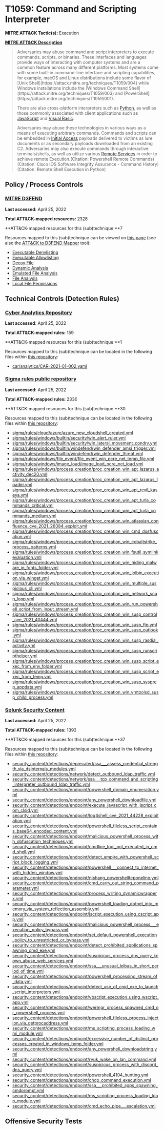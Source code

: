 # T1059: Command and Scripting Interpreter
**MITRE ATT&CK Tactic(s):** Execution

**[MITRE ATT&CK Description](https://attack.mitre.org/techniques/T1059)**
<blockquote>Adversaries may abuse command and script interpreters to execute commands, scripts, or binaries. These interfaces and languages provide ways of interacting with computer systems and are a common feature across many different platforms. Most systems come with some built-in command-line interface and scripting capabilities, for example, macOS and Linux distributions include some flavor of [Unix Shell](https://attack.mitre.org/techniques/T1059/004) while Windows installations include the [Windows Command Shell](https://attack.mitre.org/techniques/T1059/003) and [PowerShell](https://attack.mitre.org/techniques/T1059/001).

There are also cross-platform interpreters such as [Python](https://attack.mitre.org/techniques/T1059/006), as well as those commonly associated with client applications such as [JavaScript](https://attack.mitre.org/techniques/T1059/007) and [Visual Basic](https://attack.mitre.org/techniques/T1059/005).

Adversaries may abuse these technologies in various ways as a means of executing arbitrary commands. Commands and scripts can be embedded in [Initial Access](https://attack.mitre.org/tactics/TA0001) payloads delivered to victims as lure documents or as secondary payloads downloaded from an existing C2. Adversaries may also execute commands through interactive terminals/shells, as well as utilize various [Remote Services](https://attack.mitre.org/techniques/T1021) in order to achieve remote Execution.(Citation: Powershell Remote Commands)(Citation: Cisco IOS Software Integrity Assurance - Command History)(Citation: Remote Shell Execution in Python)</blockquote>
## Policy / Process Controls
### [MITRE D3FEND](https://d3fend.mitre.org/)
**Last accessed:** April 25, 2022

**Total ATT&CK-mapped resources:** 2328

**ATT&CK-mapped resources for this (sub)technique:**7

Resources mapped to this (sub)technique can be viewed on [this page](https://d3fend.mitre.org/) (see also the [ATT&CK to D3FEND Mapper](https://d3fend.mitre.org/tools/attack-mapper) tool):

* [Executable Denylisting](https://d3fend.mitre.org/techniques/d3f:ExecutableDenylisting)
* [Executable Allowlisting](https://d3fend.mitre.org/techniques/d3f:ExecutableAllowlisting)
* [Decoy File](https://d3fend.mitre.org/techniques/d3f:DecoyFile)
* [Dynamic Analysis](https://d3fend.mitre.org/techniques/d3f:DynamicAnalysis)
* [Emulated File Analysis](https://d3fend.mitre.org/techniques/d3f:EmulatedFileAnalysis)
* [File Analysis](https://d3fend.mitre.org/techniques/d3f:FileAnalysis)
* [Local File Permissions](https://d3fend.mitre.org/techniques/d3f:LocalFilePermissions)

## Technical Controls (Detection Rules)
### [Cyber Analytics Repository](https://car.mitre.org)
**Last accessed:** April 25, 2022

**Total ATT&CK-mapped rules:** 159

**ATT&CK-mapped resources for this (sub)technique:**1

Resources mapped to this (sub)technique can be located in the following files within [this repository](https://github.com/mitre-attack/car/blob/master/analytics):

* [car/analytics/CAR-2021-01-002.yaml](https://github.com/mitre-attack/car/blob/master/analytics/CAR-2021-01-002.yaml)

### [Sigma rules public repository](https://github.com/SigmaHQ/sigma)
**Last accessed:** April 25, 2022

**Total ATT&CK-mapped rules:** 2330

**ATT&CK-mapped resources for this (sub)technique:**30

Resources mapped to this (sub)technique can be located in the following files within [this repository](https://github.com/SigmaHQ/sigma/tree/master/rules):

* [sigma/rules/cloud/azure/azure_new_cloudshell_created.yml](https://github.com/SigmaHQ/sigma/blob/master/rules/cloud/azure/azure_new_cloudshell_created.yml)
* [sigma/rules/windows/builtin/security/win_alert_ruler.yml](https://github.com/SigmaHQ/sigma/blob/master/rules/windows/builtin/security/win_alert_ruler.yml)
* [sigma/rules/windows/builtin/security/win_lateral_movement_condrv.yml](https://github.com/SigmaHQ/sigma/blob/master/rules/windows/builtin/security/win_lateral_movement_condrv.yml)
* [sigma/rules/windows/builtin/windefend/win_defender_amsi_trigger.yml](https://github.com/SigmaHQ/sigma/blob/master/rules/windows/builtin/windefend/win_defender_amsi_trigger.yml)
* [sigma/rules/windows/builtin/windefend/win_defender_threat.yml](https://github.com/SigmaHQ/sigma/blob/master/rules/windows/builtin/windefend/win_defender_threat.yml)
* [sigma/rules/windows/file_event/file_event_win_pcre_net_temp_file.yml](https://github.com/SigmaHQ/sigma/blob/master/rules/windows/file_event/file_event_win_pcre_net_temp_file.yml)
* [sigma/rules/windows/image_load/image_load_pcre_net_load.yml](https://github.com/SigmaHQ/sigma/blob/master/rules/windows/image_load/image_load_pcre_net_load.yml)
* [sigma/rules/windows/process_creation/proc_creation_win_apt_lazarus_activity_dec20.yml](https://github.com/SigmaHQ/sigma/blob/master/rules/windows/process_creation/proc_creation_win_apt_lazarus_activity_dec20.yml)
* [sigma/rules/windows/process_creation/proc_creation_win_apt_lazarus_loader.yml](https://github.com/SigmaHQ/sigma/blob/master/rules/windows/process_creation/proc_creation_win_apt_lazarus_loader.yml)
* [sigma/rules/windows/process_creation/proc_creation_win_apt_revil_kaseya.yml](https://github.com/SigmaHQ/sigma/blob/master/rules/windows/process_creation/proc_creation_win_apt_revil_kaseya.yml)
* [sigma/rules/windows/process_creation/proc_creation_win_apt_turla_commands_critical.yml](https://github.com/SigmaHQ/sigma/blob/master/rules/windows/process_creation/proc_creation_win_apt_turla_commands_critical.yml)
* [sigma/rules/windows/process_creation/proc_creation_win_apt_turla_commands_medium.yml](https://github.com/SigmaHQ/sigma/blob/master/rules/windows/process_creation/proc_creation_win_apt_turla_commands_medium.yml)
* [sigma/rules/windows/process_creation/proc_creation_win_atlassian_confluence_cve_2021_26084_exploit.yml](https://github.com/SigmaHQ/sigma/blob/master/rules/windows/process_creation/proc_creation_win_atlassian_confluence_cve_2021_26084_exploit.yml)
* [sigma/rules/windows/process_creation/proc_creation_win_cmd_dosfuscation.yml](https://github.com/SigmaHQ/sigma/blob/master/rules/windows/process_creation/proc_creation_win_cmd_dosfuscation.yml)
* [sigma/rules/windows/process_creation/proc_creation_win_cobaltstrike_process_patterns.yml](https://github.com/SigmaHQ/sigma/blob/master/rules/windows/process_creation/proc_creation_win_cobaltstrike_process_patterns.yml)
* [sigma/rules/windows/process_creation/proc_creation_win_fsutil_symlinkevaluation.yml](https://github.com/SigmaHQ/sigma/blob/master/rules/windows/process_creation/proc_creation_win_fsutil_symlinkevaluation.yml)
* [sigma/rules/windows/process_creation/proc_creation_win_hiding_malware_in_fonts_folder.yml](https://github.com/SigmaHQ/sigma/blob/master/rules/windows/process_creation/proc_creation_win_hiding_malware_in_fonts_folder.yml)
* [sigma/rules/windows/process_creation/proc_creation_win_lolbin_execution_via_winget.yml](https://github.com/SigmaHQ/sigma/blob/master/rules/windows/process_creation/proc_creation_win_lolbin_execution_via_winget.yml)
* [sigma/rules/windows/process_creation/proc_creation_win_multiple_suspicious_cli.yml](https://github.com/SigmaHQ/sigma/blob/master/rules/windows/process_creation/proc_creation_win_multiple_suspicious_cli.yml)
* [sigma/rules/windows/process_creation/proc_creation_win_network_scan_loop.yml](https://github.com/SigmaHQ/sigma/blob/master/rules/windows/process_creation/proc_creation_win_network_scan_loop.yml)
* [sigma/rules/windows/process_creation/proc_creation_win_run_powershell_script_from_input_stream.yml](https://github.com/SigmaHQ/sigma/blob/master/rules/windows/process_creation/proc_creation_win_run_powershell_script_from_input_stream.yml)
* [sigma/rules/windows/process_creation/proc_creation_win_susp_control_cve_2021_40444.yml](https://github.com/SigmaHQ/sigma/blob/master/rules/windows/process_creation/proc_creation_win_susp_control_cve_2021_40444.yml)
* [sigma/rules/windows/process_creation/proc_creation_win_susp_ftp.yml](https://github.com/SigmaHQ/sigma/blob/master/rules/windows/process_creation/proc_creation_win_susp_ftp.yml)
* [sigma/rules/windows/process_creation/proc_creation_win_susp_outlook.yml](https://github.com/SigmaHQ/sigma/blob/master/rules/windows/process_creation/proc_creation_win_susp_outlook.yml)
* [sigma/rules/windows/process_creation/proc_creation_win_susp_rasdial_activity.yml](https://github.com/SigmaHQ/sigma/blob/master/rules/windows/process_creation/proc_creation_win_susp_rasdial_activity.yml)
* [sigma/rules/windows/process_creation/proc_creation_win_susp_runscripthelper.yml](https://github.com/SigmaHQ/sigma/blob/master/rules/windows/process_creation/proc_creation_win_susp_runscripthelper.yml)
* [sigma/rules/windows/process_creation/proc_creation_win_susp_script_exec_from_env_folder.yml](https://github.com/SigmaHQ/sigma/blob/master/rules/windows/process_creation/proc_creation_win_susp_script_exec_from_env_folder.yml)
* [sigma/rules/windows/process_creation/proc_creation_win_susp_script_exec_from_temp.yml](https://github.com/SigmaHQ/sigma/blob/master/rules/windows/process_creation/proc_creation_win_susp_script_exec_from_temp.yml)
* [sigma/rules/windows/process_creation/proc_creation_win_susp_sysprep_appdata.yml](https://github.com/SigmaHQ/sigma/blob/master/rules/windows/process_creation/proc_creation_win_susp_sysprep_appdata.yml)
* [sigma/rules/windows/process_creation/proc_creation_win_vmtoolsd_susp_child_process.yml](https://github.com/SigmaHQ/sigma/blob/master/rules/windows/process_creation/proc_creation_win_vmtoolsd_susp_child_process.yml)

### [Splunk Security Content](https://github.com/splunk/security_content)
**Last accessed:** April 25, 2022

**Total ATT&CK-mapped rules:** 1393

**ATT&CK-mapped resources for this (sub)technique:**37

Resources mapped to this (sub)technique can be located in the following files within [this repository](https://github.com/splunk/security_content/tree/develop/detections):

* [security_content/detections/deprecated/ssa___assess_credential_strength_via_dsinternals_modules.yml](https://github.com/splunk/security_content/blob/develop/detections/deprecated/ssa___assess_credential_strength_via_dsinternals_modules.yml)
* [security_content/detections/network/detect_outbound_ldap_traffic.yml](https://github.com/splunk/security_content/blob/develop/detections/network/detect_outbound_ldap_traffic.yml)
* [security_content/detections/network/ssa___tcp_command_and_scripting_interpreter_outbound_ldap_traffic.yml](https://github.com/splunk/security_content/blob/develop/detections/network/ssa___tcp_command_and_scripting_interpreter_outbound_ldap_traffic.yml)
* [security_content/detections/endpoint/powershell_domain_enumeration.yml](https://github.com/splunk/security_content/blob/develop/detections/endpoint/powershell_domain_enumeration.yml)
* [security_content/detections/endpoint/any_powershell_downloadfile.yml](https://github.com/splunk/security_content/blob/develop/detections/endpoint/any_powershell_downloadfile.yml)
* [security_content/detections/endpoint/execute_javascript_with_jscript_com_clsid.yml](https://github.com/splunk/security_content/blob/develop/detections/endpoint/execute_javascript_with_jscript_com_clsid.yml)
* [security_content/detections/endpoint/log4shell_cve_2021_44228_exploitation.yml](https://github.com/splunk/security_content/blob/develop/detections/endpoint/log4shell_cve_2021_44228_exploitation.yml)
* [security_content/detections/endpoint/powershell_fileless_script_contains_base64_encoded_content.yml](https://github.com/splunk/security_content/blob/develop/detections/endpoint/powershell_fileless_script_contains_base64_encoded_content.yml)
* [security_content/detections/endpoint/malicious_powershell_process_with_obfuscation_techniques.yml](https://github.com/splunk/security_content/blob/develop/detections/endpoint/malicious_powershell_process_with_obfuscation_techniques.yml)
* [security_content/detections/endpoint/cmdline_tool_not_executed_in_cmd_shell.yml](https://github.com/splunk/security_content/blob/develop/detections/endpoint/cmdline_tool_not_executed_in_cmd_shell.yml)
* [security_content/detections/endpoint/detect_empire_with_powershell_script_block_logging.yml](https://github.com/splunk/security_content/blob/develop/detections/endpoint/detect_empire_with_powershell_script_block_logging.yml)
* [security_content/detections/endpoint/powershell___connect_to_internet_with_hidden_window.yml](https://github.com/splunk/security_content/blob/develop/detections/endpoint/powershell___connect_to_internet_with_hidden_window.yml)
* [security_content/detections/endpoint/nishang_powershelltcponeline.yml](https://github.com/splunk/security_content/blob/develop/detections/endpoint/nishang_powershelltcponeline.yml)
* [security_content/detections/endpoint/cmd_carry_out_string_command_parameter.yml](https://github.com/splunk/security_content/blob/develop/detections/endpoint/cmd_carry_out_string_command_parameter.yml)
* [security_content/detections/endpoint/process_writing_dynamicwrapperx.yml](https://github.com/splunk/security_content/blob/develop/detections/endpoint/process_writing_dynamicwrapperx.yml)
* [security_content/detections/endpoint/powershell_loading_dotnet_into_memory_via_system_reflection_assembly.yml](https://github.com/splunk/security_content/blob/develop/detections/endpoint/powershell_loading_dotnet_into_memory_via_system_reflection_assembly.yml)
* [security_content/detections/endpoint/jscript_execution_using_cscript_app.yml](https://github.com/splunk/security_content/blob/develop/detections/endpoint/jscript_execution_using_cscript_app.yml)
* [security_content/detections/endpoint/malicious_powershell_process___execution_policy_bypass.yml](https://github.com/splunk/security_content/blob/develop/detections/endpoint/malicious_powershell_process___execution_policy_bypass.yml)
* [security_content/detections/endpoint/set_default_powershell_execution_policy_to_unrestricted_or_bypass.yml](https://github.com/splunk/security_content/blob/develop/detections/endpoint/set_default_powershell_execution_policy_to_unrestricted_or_bypass.yml)
* [security_content/detections/endpoint/detect_prohibited_applications_spawning_cmd_exe.yml](https://github.com/splunk/security_content/blob/develop/detections/endpoint/detect_prohibited_applications_spawning_cmd_exe.yml)
* [security_content/detections/endpoint/suspicious_process_dns_query_known_abuse_web_services.yml](https://github.com/splunk/security_content/blob/develop/detections/endpoint/suspicious_process_dns_query_known_abuse_web_services.yml)
* [security_content/detections/endpoint/ssa___unusual_lolbas_in_short_period_of_time.yml](https://github.com/splunk/security_content/blob/develop/detections/endpoint/ssa___unusual_lolbas_in_short_period_of_time.yml)
* [security_content/detections/endpoint/powershell_processing_stream_of_data.yml](https://github.com/splunk/security_content/blob/develop/detections/endpoint/powershell_processing_stream_of_data.yml)
* [security_content/detections/endpoint/detect_use_of_cmd_exe_to_launch_script_interpreters.yml](https://github.com/splunk/security_content/blob/develop/detections/endpoint/detect_use_of_cmd_exe_to_launch_script_interpreters.yml)
* [security_content/detections/endpoint/vbscript_execution_using_wscript_app.yml](https://github.com/splunk/security_content/blob/develop/detections/endpoint/vbscript_execution_using_wscript_app.yml)
* [security_content/detections/endpoint/wermgr_process_spawned_cmd_or_powershell_process.yml](https://github.com/splunk/security_content/blob/develop/detections/endpoint/wermgr_process_spawned_cmd_or_powershell_process.yml)
* [security_content/detections/endpoint/powershell_fileless_process_injection_via_getprocaddress.yml](https://github.com/splunk/security_content/blob/develop/detections/endpoint/powershell_fileless_process_injection_via_getprocaddress.yml)
* [security_content/detections/endpoint/ms_scripting_process_loading_wmi_module.yml](https://github.com/splunk/security_content/blob/develop/detections/endpoint/ms_scripting_process_loading_wmi_module.yml)
* [security_content/detections/endpoint/excessive_number_of_distinct_processes_created_in_windows_temp_folder.yml](https://github.com/splunk/security_content/blob/develop/detections/endpoint/excessive_number_of_distinct_processes_created_in_windows_temp_folder.yml)
* [security_content/detections/endpoint/any_powershell_downloadstring.yml](https://github.com/splunk/security_content/blob/develop/detections/endpoint/any_powershell_downloadstring.yml)
* [security_content/detections/endpoint/ryuk_wake_on_lan_command.yml](https://github.com/splunk/security_content/blob/develop/detections/endpoint/ryuk_wake_on_lan_command.yml)
* [security_content/detections/endpoint/suspicious_process_with_discord_dns_query.yml](https://github.com/splunk/security_content/blob/develop/detections/endpoint/suspicious_process_with_discord_dns_query.yml)
* [security_content/detections/endpoint/powershell_4104_hunting.yml](https://github.com/splunk/security_content/blob/develop/detections/endpoint/powershell_4104_hunting.yml)
* [security_content/detections/endpoint/chcp_command_execution.yml](https://github.com/splunk/security_content/blob/develop/detections/endpoint/chcp_command_execution.yml)
* [security_content/detections/endpoint/ssa___prohibited_apps_spawning_cmdprompt.yml](https://github.com/splunk/security_content/blob/develop/detections/endpoint/ssa___prohibited_apps_spawning_cmdprompt.yml)
* [security_content/detections/endpoint/ms_scripting_process_loading_ldap_module.yml](https://github.com/splunk/security_content/blob/develop/detections/endpoint/ms_scripting_process_loading_ldap_module.yml)
* [security_content/detections/endpoint/cmd_echo_pipe___escalation.yml](https://github.com/splunk/security_content/blob/develop/detections/endpoint/cmd_echo_pipe___escalation.yml)


## Offensive Security Tests
